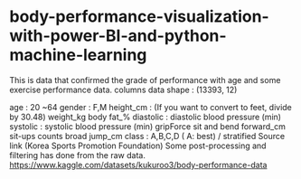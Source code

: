 # body-performance-visualization-with-power-BI-and-python-machine-learning
This is data that confirmed the grade of performance with age and some exercise performance data.
columns
data shape : (13393, 12)

age : 20 ~64
gender : F,M
height_cm : (If you want to convert to feet, divide by 30.48)
weight_kg
body fat_%
diastolic : diastolic blood pressure (min)
systolic : systolic blood pressure (min)
gripForce
sit and bend forward_cm
sit-ups counts
broad jump_cm
class : A,B,C,D ( A: best) / stratified
Source
link (Korea Sports Promotion Foundation)
Some post-processing and filtering has done from the raw data.
https://www.kaggle.com/datasets/kukuroo3/body-performance-data

